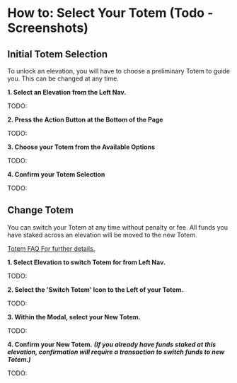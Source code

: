 # How to: Select Your Totem \(Todo - Screenshots\)

## Initial Totem Selection

To unlock an elevation, you will have to choose a preliminary Totem to guide you. This can be changed at any time.

**1. Select an Elevation from the Left Nav.**

TODO:

**2. Press the Action Button at the Bottom of the Page**

TODO:

**3. Choose your Totem from the Available Options**

TODO:

**4. Confirm your Totem Selection**

TODO:

## Change Totem

You can switch your Totem at any time without penalty or fee. All funds you have staked across an elevation will be moved to the new Totem.

[Totem FAQ For further details.](faq.md)

**1. Select Elevation to switch Totem for from Left Nav.**

TODO:

**2. Select the 'Switch Totem' Icon to the Left of your Totem.**

TODO:

**3. Within the Modal, select your New Totem.**

TODO:

**4. Confirm your New Totem.** _**\(If you already have funds staked at this elevation, confirmation will require a transaction to switch funds to new Totem.\)**_

TODO:

